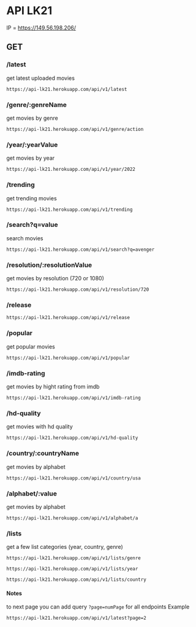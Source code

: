 # API LK21 

IP = https://149.56.198.206/

## GET

### /latest
get latest uploaded movies 
```
https://api-lk21.herokuapp.com/api/v1/latest
```

### /genre/:genreName
get movies by genre
```
https://api-lk21.herokuapp.com/api/v1/genre/action
```

### /year/:yearValue
get movies by year
```
https://api-lk21.herokuapp.com/api/v1/year/2022
```

### /trending
get trending movies
```
https://api-lk21.herokuapp.com/api/v1/trending
```

### /search?q=value
search movies
```
https://api-lk21.herokuapp.com/api/v1/search?q=avenger
```

### /resolution/:resolutionValue
get movies by resolution (720 or 1080)
```
https://api-lk21.herokuapp.com/api/v1/resolution/720
```

### /release
```
https://api-lk21.herokuapp.com/api/v1/release
```

### /popular
get popular movies
```
https://api-lk21.herokuapp.com/api/v1/popular
```

### /imdb-rating
get movies by hight rating from imdb
```
https://api-lk21.herokuapp.com/api/v1/imdb-rating
```

### /hd-quality
get movies with hd quality
```
https://api-lk21.herokuapp.com/api/v1/hd-quality
```

### /country/:countryName
get movies by alphabet
```
https://api-lk21.herokuapp.com/api/v1/country/usa
```

### /alphabet/:value
get movies by alphabet
```
https://api-lk21.herokuapp.com/api/v1/alphabet/a
```

### /lists
get a few list categories (year, country, genre)
```
https://api-lk21.herokuapp.com/api/v1/lists/genre
```

```
https://api-lk21.herokuapp.com/api/v1/lists/year
```

```
https://api-lk21.herokuapp.com/api/v1/lists/country
```

#### Notes

to next page you can add query ```?page=numPage``` for all endpoints
Example

```
https://api-lk21.herokuapp.com/api/v1/latest?page=2
```
